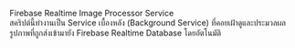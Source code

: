 Firebase Realtime Image Processor Service<br>
สคริปต์นี้ทำงานเป็น Service เบื้องหลัง (Background Service) ที่คอยเฝ้าดูและประมวลผลรูปภาพที่ถูกส่งเข้ามายัง Firebase Realtime Database โดยอัตโนมัติ
